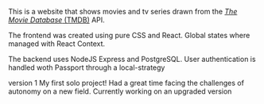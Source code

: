

This is a website that shows movies and tv series drawn from the [_The Movie Database_ (TMDB)](https://www.themoviedb.org/) API.

The frontend was created using pure CSS and React. Global states where managed with React Context.

The backend uses NodeJS Express and PostgreSQL. User authentication is handled woth Passport through a local-strategy


version 1
My first solo project! Had a great time facing the challenges of autonomy on a new field. Currently working on an upgraded version
